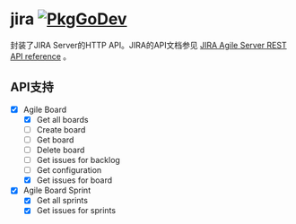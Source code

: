 # jira [![PkgGoDev](https://pkg.go.dev/badge/github.com/go-http/jira)](https://pkg.go.dev/github.com/go-http/jira)

封装了JIRA Server的HTTP API。JIRA的API文档参见 [JIRA Agile Server REST API reference](https://docs.atlassian.com/jira-software/REST/7.3.1/) 。

## API支持
- [x] Agile Board
  - [x] Get all boards
  - [ ] Create board
  - [ ] Get board
  - [ ] Delete board
  - [ ] Get issues for backlog
  - [ ] Get configuration
  - [x] Get issues for board
- [x] Agile Board Sprint
  - [x] Get all sprints
  - [x] Get issues for sprints
